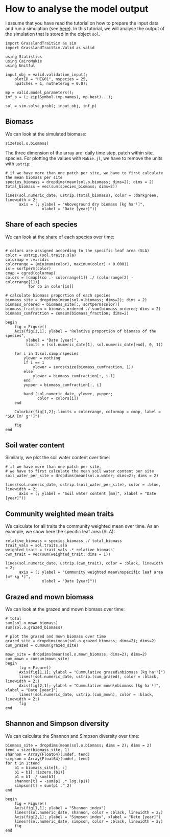 # How to analyse the model output

I assume that you have read the tutorial on how to prepare the input data and run a simulation (see [here](@ref "How to prepare the input data to start a simulation")). In this tutorial, we will analyse the output of the simulation that is stored in the object `sol`.


```@example output
import GrasslandTraitSim as sim
import GrasslandTraitSim.Valid as valid

using Statistics
using CairoMakie
using Unitful

input_obj = valid.validation_input(;
    plotID = "HEG01", nspecies = 25,
    npatches = 1, nutheterog = 0.0);

mp = valid.model_parameters();
inf_p = (; zip(Symbol.(mp.names), mp.best)...);

sol = sim.solve_prob(; input_obj, inf_p)
```


## Biomass

We can look at the simulated biomass:

```@example output
size(sol.o.biomass)
```

The three dimension of the array are: daily time step, patch within site, species. 
For plotting the values with `Makie.jl`, we have to remove the units with `ustrip`:

```@example output
# if we have more than one patch per site, we have to first calculate the mean biomass per site
species_biomass = dropdims(mean(sol.o.biomass; dims=2); dims = 2)
total_biomass = vec(sum(species_biomass; dims=2))

lines(sol.numeric_date, ustrip.(total_biomass), color = :darkgreen, linewidth = 2;
      axis = (; ylabel = "Aboveground dry biomass [kg ha⁻¹]", 
                xlabel = "Date [year]"))
```

## Share of each species

We can look at the share of each species over time:

```@example output

# colors are assigned according to the specific leaf area (SLA)
color = ustrip.(sol.traits.sla)
colormap = :viridis
colorrange = (minimum(color), maximum(color) + 0.0001)
is = sortperm(color)
cmap = cgrad(colormap)
colors = [cmap[(co .- colorrange[1]) ./ (colorrange[2] - colorrange[1])]
          for co in color[is]]

# calculate biomass proportion of each species
biomass_site = dropdims(mean(sol.o.biomass; dims=2); dims = 2)
biomass_ordered = biomass_site[:, sortperm(color)]
biomass_fraction = biomass_ordered ./ sum(biomass_ordered; dims = 2)
biomass_cumfraction = cumsum(biomass_fraction; dims=2)

begin
    fig = Figure()
    Axis(fig[1,1]; ylabel = "Relative proportion of biomass of the species", 
         xlabel = "Date [year]",
         limits = (sol.numeric_date[1], sol.numeric_date[end], 0, 1))

    for i in 1:sol.simp.nspecies
        ylower = nothing
        if i == 1
            ylower = zeros(size(biomass_cumfraction, 1))
        else
            ylower = biomass_cumfraction[:, i-1]
        end
        yupper = biomass_cumfraction[:, i]

        band!(sol.numeric_date, ylower, yupper;
              color = colors[i])
    end

    Colorbar(fig[1,2]; limits = colorrange, colormap = cmap, label = "SLA [m² g⁻¹]")

    fig
end
```

## Soil water content

Similarly, we plot the soil water content over time:

```@example output
# if we have more than one patch per site, 
# we have to first calculate the mean soil water content per site
soil_water_per_site = dropdims(mean(sol.o.water; dims=2); dims = 2)

lines(sol.numeric_date, ustrip.(soil_water_per_site), color = :blue, linewidth = 2;
      axis = (; ylabel = "Soil water content [mm]", xlabel = "Date [year]"))
```

## Community weighted mean traits

We calculate for all traits the community weighted mean over time. 
As an example, we show here the specific leaf area (SLA):

```@example output
relative_biomass = species_biomass ./ total_biomass
trait_vals = sol.traits.sla
weighted_trait = trait_vals .* relative_biomass'
cwm_trait = vec(sum(weighted_trait; dims = 1))

lines(sol.numeric_date, ustrip.(cwm_trait), color = :black, linewidth = 2;
      axis = (; ylabel = "Community weighted mean\nspecific leaf area [m² kg⁻¹]", 
                xlabel = "Date [year]"))
```

## Grazed and mown biomass

We can look at the grazed and mown biomass over time:

```@example output
# total 
sum(sol.o.mown_biomass)
sum(sol.o.grazed_biomass)

# plot the grazed and mown biomass over time
grazed_site = dropdims(mean(sol.o.grazed_biomass; dims=2); dims=2)
cum_grazed = cumsum(grazed_site)

mown_site = dropdims(mean(sol.o.mown_biomass; dims=2); dims=2)
cum_mown = cumsum(mown_site)
begin
      fig = Figure()
      Axis(fig[1,1]; ylabel = "Cummulative grazed\nbiomass [kg ha⁻¹]")
      lines!(sol.numeric_date, ustrip.(cum_grazed), color = :black, linewidth = 2;)
      Axis(fig[2,1]; ylabel = "Cummulative mown\nbiomass [kg ha⁻¹]", xlabel = "Date [year]")
      lines!(sol.numeric_date, ustrip.(cum_mown), color = :black, linewidth = 2;)
      fig
end
```

## Shannon and Simpson diversity

We can calculate the Shannon and Simpson diversity over time:

```@example output
biomass_site = dropdims(mean(sol.o.biomass; dims = 2); dims = 2)
tend = size(biomass_site, 1)
shannon = Array{Float64}(undef, tend)
simpson = Array{Float64}(undef, tend)
for t in 1:tend
    b1 = biomass_site[t, :]
    b1 = b1[.!iszero.(b1)]
    p1 = b1 ./ sum(b1)
    shannon[t] = -sum(p1 .* log.(p1))
    simpson[t] = sum(p1 .^ 2)
end

begin
    fig = Figure()
    Axis(fig[1,1]; ylabel = "Shannon index")
    lines!(sol.numeric_date, shannon, color = :black, linewidth = 2;)
    Axis(fig[2,1]; ylabel = "Simpson index", xlabel = "Date [year]")
    lines!(sol.numeric_date, simpson, color = :black, linewidth = 2;)
    fig
end
```